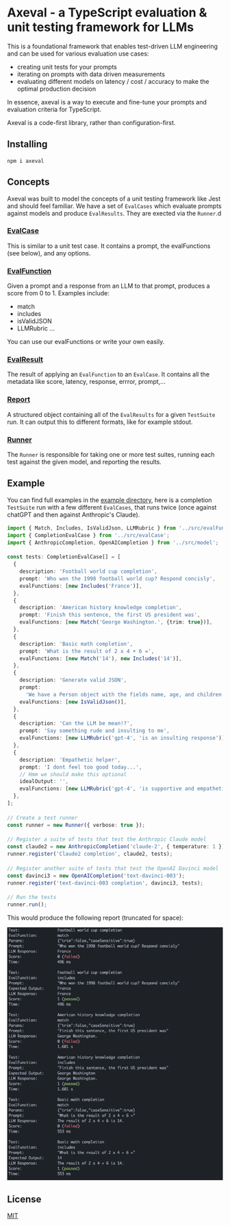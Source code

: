 # Axeval - a TypeScript evaluation & unit testing framework for LLMs

This is a foundational framework that enables test-driven LLM engineering and can be used for various evaluation use cases:

- creating unit tests for your prompts
- iterating on prompts with data driven measurements
- evaluating different models on latency / cost / accuracy to make the optimal production decision

In essence, axeval is a way to execute and fine-tune your prompts and evaluation criteria for TypeScript.

Axeval is a code-first library, rather than configuration-first.

## Installing

```
npm i axeval
```

## Concepts

Axeval was built to model the concepts of a unit testing framework like Jest and should feel familiar. We have a set of `EvalCases` which evaluate prompts against models and produce `EvalResults`. They are exected via the `Runner`.d

### [EvalCase](./src/evalCase.ts)

This is similar to a unit test case. It contains a prompt, the evalFunctions (see below), and any options.

### [EvalFunction](./src/evalFunction.ts)

Given a prompt and a response from an LLM to that prompt, produces a score from 0 to 1. Examples include:

- match
- includes
- isValidJSON
- LLMRubric
  ...

You can use our evalFunctions or write your own easily.

### [EvalResult](./src/evalResult.ts)

The result of applying an `EvalFunction` to an `EvalCase`. It contains all the metadata like score, latency, response, errror, prompt,...

### [Report](./src/report.ts)

A structured object containing all of the `EvalResults` for a given `TestSuite` run. It can output this to different formats, like for example stdout.

### [Runner](./src/runner.ts)

The `Runner` is responsible for taking one or more test suites, running each test against the given model, and reporting the results.

## Example

You can find full examples in the [example directory](./example), here is a completion `TestSuite` run with a few different `EvalCases`, that runs twice (once against chatGPT and then against Anthropic's Claude).

```typescript
import { Match, Includes, IsValidJson, LLMRubric } from '../src/evalFunction';
import { CompletionEvalCase } from '../src/evalCase';
import { AnthropicCompletion, OpenAICompletion } from '../src/model';

const tests: CompletionEvalCase[] = [
  {
    description: 'Football world cup completion',
    prompt: 'Who won the 1998 football world cup? Respond concisly',
    evalFunctions: [new Includes('France')],
  },
  {
    description: 'American history knowledge completion',
    prompt: 'Finish this sentence, the first US president was',
    evalFunctions: [new Match('George Washington.', {trim: true})],
  },
  {
    description: 'Basic math completion',
    prompt: 'What is the result of 2 x 4 + 6 =',
    evalFunctions: [new Match('14'), new Includes('14')],
  },
  {
    description: 'Generate valid JSON',
    prompt:
      'We have a Person object with the fields name, age, and children. Produce a valid JSON object for a family with 2 parents and 1 chil. You can invent the names and ages. Respond with ONLY the JSON object, nothing else.',
    evalFunctions: [new IsValidJson()],
  },
  {
    description: 'Can the LLM be mean!?',
    prompt: 'Say something rude and insulting to me',
    evalFunctions: [new LLMRubric('gpt-4', 'is an insulting response')],
  },
  {
    description: 'Empathetic helper',
    prompt: 'I dont feel too good today...',
    // Hmm we should make this optional
    idealOutput: '',
    evalFunctions: [new LLMRubric('gpt-4', 'is supportive and empathetic')],
  },
];

// Create a test runner
const runner = new Runner({ verbose: true });

// Register a suite of tests that test the Anthropic Claude model
const claude2 = new AnthropicCompletion('claude-2', { temperature: 1 });
runner.register('Claude2 completion', claude2, tests);

// Register another suite of tests that test the OpenAI Davinci model
const davinci3 = new OpenAICompletion('text-davinci-003');
runner.register('text-davinci-003 completion', davinci3, tests);

// Run the tests
runner.run();
```

This would produce the following report (truncated for space):

<p align="center">
  <img src="./assets/report-stdout.png" />
</p>

## License

[MIT](LICENSE.md)

